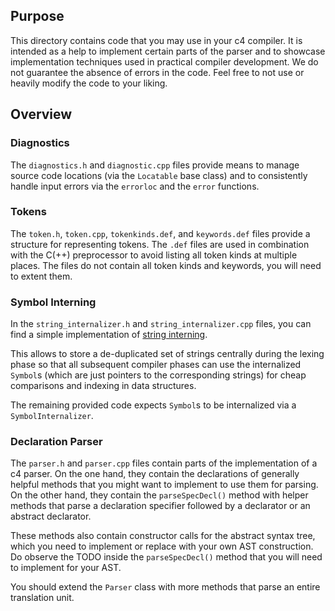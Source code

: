 ## Purpose
This directory contains code that you may use in your c4 compiler. It is
intended as a help to implement certain parts of the parser and to showcase
implementation techniques used in practical compiler development.
We do not guarantee the absence of errors in the code. Feel free to not use or
heavily modify the code to your liking.

## Overview

### Diagnostics
The `diagnostics.h` and `diagnostic.cpp` files provide means to manage source
code locations (via the `Locatable` base class) and to consistently handle
input errors via the `errorloc` and the  `error` functions.

### Tokens
The `token.h`, `token.cpp`, `tokenkinds.def`, and `keywords.def` files provide
a structure for representing tokens. The `.def` files are used in combination
with the C(++) preprocessor to avoid listing all token kinds at multiple
places. The files do not contain all token kinds and keywords, you will need to
extent them.

### Symbol Interning
In the `string_internalizer.h` and `string_internalizer.cpp` files, you can
find a simple implementation of [string
interning](https://en.wikipedia.org/wiki/String_interning).

This allows to store a de-duplicated set of strings centrally during the lexing
phase so that all subsequent compiler phases can use the internalized `Symbol`s
(which are just pointers to the corresponding strings) for cheap comparisons
and indexing in data structures.

The remaining provided code expects `Symbol`s to be internalized via a
`SymbolInternalizer`.

### Declaration Parser
The `parser.h` and `parser.cpp` files contain parts of the implementation of a
c4 parser. On the one hand, they contain the declarations of generally helpful
methods that you might want to implement to use them for parsing.
On the other hand, they contain the `parseSpecDecl()` method with helper
methods that parse a declaration specifier followed by a declarator or an
abstract declarator.

These methods also contain constructor calls for the abstract syntax tree,
which you need to implement or replace with your own AST construction. Do
observe the TODO inside the `parseSpecDecl()` method that you will need to
implement for your AST.

You should extend the `Parser` class with more methods that parse an entire
translation unit.


